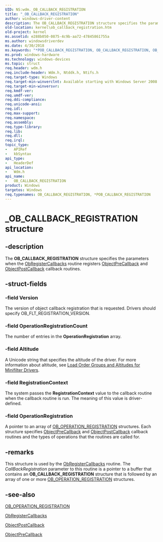 ```yaml
---
UID: NS:wdm._OB_CALLBACK_REGISTRATION
title: "_OB_CALLBACK_REGISTRATION"
author: windows-driver-content
description: The OB_CALLBACK_REGISTRATION structure specifies the parameters when the ObRegisterCallbacks routine registers ObjectPreCallback and ObjectPostCallback callback routines.
old-location: kernel\ob_callback_registration.htm
old-project: kernel
ms.assetid: e288b050-0875-4c9b-aa72-47845861755a
ms.author: windowsdriverdev
ms.date: 4/30/2018
ms.keywords: "*POB_CALLBACK_REGISTRATION, OB_CALLBACK_REGISTRATION, OB_CALLBACK_REGISTRATION structure [Kernel-Mode Driver Architecture], POB_CALLBACK_REGISTRATION, POB_CALLBACK_REGISTRATION structure pointer [Kernel-Mode Driver Architecture], _OB_CALLBACK_REGISTRATION, kernel.ob_callback_registration, kstruct_c_8357a6f5-881d-4840-a530-454383ba3ddd.xml, wdm/OB_CALLBACK_REGISTRATION, wdm/POB_CALLBACK_REGISTRATION"
ms.prod: windows-hardware
ms.technology: windows-devices
ms.topic: struct
req.header: wdm.h
req.include-header: Wdm.h, Ntddk.h, Ntifs.h
req.target-type: Windows
req.target-min-winverclnt: Available starting with Windows Server 2008.
req.target-min-winversvr: 
req.kmdf-ver: 
req.umdf-ver: 
req.ddi-compliance: 
req.unicode-ansi: 
req.idl: 
req.max-support: 
req.namespace: 
req.assembly: 
req.type-library: 
req.lib: 
req.dll: 
req.irql: 
topic_type:
-	APIRef
-	kbSyntax
api_type:
-	HeaderDef
api_location:
-	Wdm.h
api_name:
-	OB_CALLBACK_REGISTRATION
product: Windows
targetos: Windows
req.typenames: OB_CALLBACK_REGISTRATION, *POB_CALLBACK_REGISTRATION
---
```


# _OB_CALLBACK_REGISTRATION structure


## -description


The <b>OB_CALLBACK_REGISTRATION</b> structure specifies the parameters when the <a href="https://msdn.microsoft.com/library/windows/hardware/ff558692">ObRegisterCallbacks</a> routine registers <a href="https://msdn.microsoft.com/library/windows/hardware/ff557745">ObjectPreCallback</a> and <a href="https://msdn.microsoft.com/library/windows/hardware/ff557741">ObjectPostCallback</a> callback routines.


## -struct-fields




### -field Version

The version of object callback registration that is requested. Drivers should specify OB_FLT_REGISTRATION_VERSION.


### -field OperationRegistrationCount

The number of entries in the <b>OperationRegistration</b> array.


### -field Altitude

A Unicode string that specifies the altitude of the driver. For more information about altitude, see <a href="https://docs.microsoft.com/en-us/windows-hardware/drivers/ifs/load-order-groups-and-altitudes-for-minifilter-drivers">Load Order Groups and Altitudes for Minifilter Drivers</a>.


### -field RegistrationContext

The system passes the <b>RegistrationContext</b> value to the callback routine when the callback routine is run. The meaning of this value is driver-defined.


### -field OperationRegistration

A pointer to an array of <a href="https://msdn.microsoft.com/library/windows/hardware/ff558718">OB_OPERATION_REGISTRATION</a> structures. Each structure specifies <a href="https://msdn.microsoft.com/library/windows/hardware/ff557745">ObjectPreCallback</a> and <a href="https://msdn.microsoft.com/library/windows/hardware/ff557741">ObjectPostCallback</a> callback routines and the types of operations that the routines are called for. 


## -remarks



This structure is used by the <a href="https://msdn.microsoft.com/library/windows/hardware/ff558692">ObRegisterCallbacks</a> routine. The <i>CallBackRegistration</i> parameter to this routine is a pointer to a buffer that contains an <b>OB_CALLBACK_REGISTRATION</b> structure that is followed by an array of one or more <a href="https://msdn.microsoft.com/library/windows/hardware/ff558718">OB_OPERATION_REGISTRATION</a> structures.




## -see-also




<a href="https://msdn.microsoft.com/library/windows/hardware/ff558718">OB_OPERATION_REGISTRATION</a>



<a href="https://msdn.microsoft.com/library/windows/hardware/ff558692">ObRegisterCallbacks</a>



<a href="https://msdn.microsoft.com/library/windows/hardware/ff557741">ObjectPostCallback</a>



<a href="https://msdn.microsoft.com/library/windows/hardware/ff557745">ObjectPreCallback</a>
 

 

